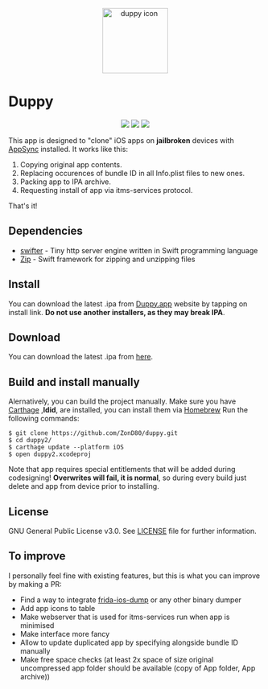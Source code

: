 <p align="center">
  <img src="https://user-images.githubusercontent.com/273057/82735535-1f269c00-9d2b-11ea-827d-5ee252f21ba9.png" alt="duppy icon" title="duppy" height="130"/>
</p>

#  Duppy

<p align="center">
  <img src="https://img.shields.io/badge/PRs-welcome-green"/>
  <img src="https://img.shields.io/github/license/ZonD80/duppy"/>
  <img src="https://img.shields.io/github/issues/ZonD80/duppy"/>
</p>

This app is designed to "clone" iOS apps on **jailbroken** devices with [AppSync](https://cydia.akemi.ai/?page/net.angelxwind.appsyncunified) installed.
It works like this:

1. Copying original app contents.
2. Replacing occurences of bundle ID in all Info.plist files to new ones.
3. Packing app to IPA archive.
4. Requesting install of app via itms-services protocol.

That's it!

## Dependencies
* [swifter](https://github.com/httpswift/swifter) - Tiny http server engine written in Swift programming language
* [Zip](https://github.com/marmelroy/Zip) - Swift framework for zipping and unzipping files

## Install
You can download the latest .ipa from [Duppy.app](https://duppy.app) website by tapping on install link. **Do not use another installers, as they may break IPA**.

## Download
You can download the latest .ipa from [here](https://github.com/ZonD80/duppy/releases).

## Build and install manually


Alernatively, you can build the project manually. 
Make sure you have [Carthage](https://github.com/Carthage/Carthage) ,**ldid**, are installed, you can install them via [Homebrew](https://github.com/Homebrew)
Run the following commands:
```
$ git clone https://github.com/ZonD80/duppy.git
$ cd duppy2/
$ carthage update --platform iOS
$ open duppy2.xcodeproj
```

Note that app requires special entitlements that will be added during codesigning! **Overwrites will fail, it is normal**, so during every build just delete and app from device prior to installing.

## License
GNU General Public License v3.0. See [LICENSE](LICENSE) file for further information.

## To improve
I personally feel fine with existing features, but this is what you can improve by making a PR:

* Find a way to integrate [frida-ios-dump](https://github.com/AloneMonkey/frida-ios-dump) or any other binary dumper
* Add app icons to table
* Make webserver that is used for itms-services run when app is minimised
* Make interface more fancy
* Allow to update duplicated app by specifying alongside bundle ID manually
* Make free space checks (at least 2x space of size original uncompressed app folder should be available (copy of App folder, App archive))
